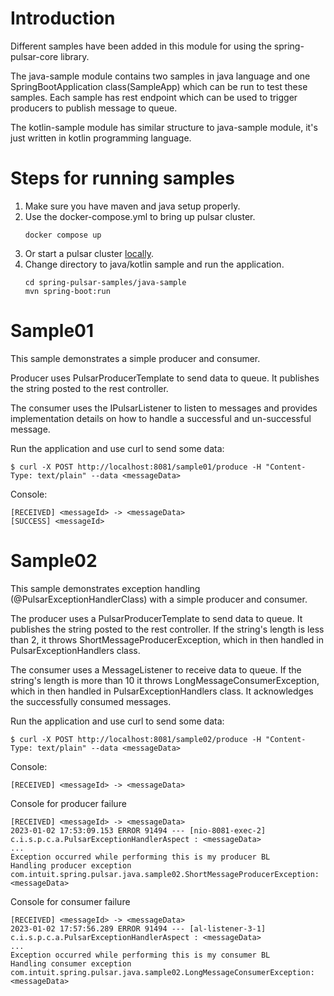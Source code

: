 Introduction
===
Different samples have been added in this module for using the spring-pulsar-core library.

The java-sample module contains two samples in java language and one SpringBootApplication class(SampleApp) which can be run to test these samples. 
Each sample has rest endpoint which can be used to trigger producers to publish message to queue.

The kotlin-sample module has similar structure to java-sample module, it's just written in kotlin programming language.

Steps for running samples
===
1. Make sure you have maven and java setup properly.
2. Use the docker-compose.yml to bring up pulsar cluster. 
     ```
   docker compose up
    ```
3. Or start a pulsar cluster [locally](https://pulsar.apache.org/docs/2.6.4/getting-started-standalone/).
4. Change directory to java/kotlin sample and run the application.
    ```
    cd spring-pulsar-samples/java-sample
    mvn spring-boot:run
    ```

Sample01
===
This sample demonstrates a simple producer and consumer.

Producer uses PulsarProducerTemplate to send data to queue. It publishes the string posted to the rest controller.

The consumer uses the IPulsarListener to listen to messages and provides implementation details on how to handle a successful and un-successful message.

Run the application and use curl to send some data:

`$ curl -X POST http://localhost:8081/sample01/produce -H "Content-Type: text/plain" --data <messageData>`

Console:
```
[RECEIVED] <messageId> -> <messageData>
[SUCCESS] <messageId> 
```

Sample02
===
This sample demonstrates exception handling (@PulsarExceptionHandlerClass) with a simple producer and consumer.

The producer uses a PulsarProducerTemplate to send data to queue. It publishes the string posted to the rest controller.
If the string's length is less than 2, it throws ShortMessageProducerException, which in then handled in PulsarExceptionHandlers class.

The consumer uses a MessageListener to receive data to queue.
If the string's length is more than 10 it throws LongMessageConsumerException, which in then handled in PulsarExceptionHandlers class.
It acknowledges the successfully consumed messages.

Run the application and use curl to send some data:

`$ curl -X POST http://localhost:8081/sample02/produce -H "Content-Type: text/plain" --data <messageData>`

Console:
```
[RECEIVED] <messageId> -> <messageData>
```

Console for producer failure
```
[RECEIVED] <messageId> -> <messageData>
2023-01-02 17:53:09.153 ERROR 91494 --- [nio-8081-exec-2] c.i.s.p.c.a.PulsarExceptionHandlerAspect : <messageData>
...
Exception occurred while performing this is my producer BL
Handling producer exception com.intuit.spring.pulsar.java.sample02.ShortMessageProducerException: <messageData>
```

Console for consumer failure
```
[RECEIVED] <messageId> -> <messageData>
2023-01-02 17:57:56.289 ERROR 91494 --- [al-listener-3-1] c.i.s.p.c.a.PulsarExceptionHandlerAspect : <messageData>
...
Exception occurred while performing this is my consumer BL
Handling consumer exception com.intuit.spring.pulsar.java.sample02.LongMessageConsumerException: <messageData>
```